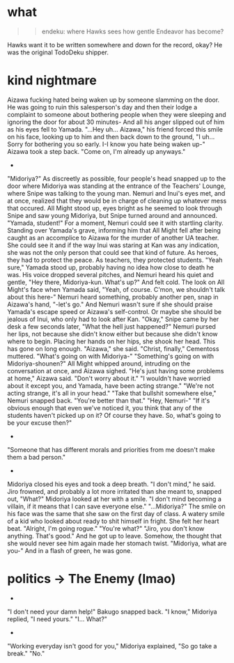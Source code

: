 # what

>>endeku: where Hawks sees how gentle Endeavor has become?

Hawks want it to be written somewhere and down for the record, okay? He was the original TodoDeku shipper.

# kind nightmare

Aizawa fucking hated being waken up by someone slamming on the door. He was going to ruin this salesperson's day and then their lodge a complaint to someone about bothering people when they were sleeping and ignoring the door for about 30 minutes-
And all his anger slipped out of him as his eyes fell to Yamada.
"...Hey uh... Aizawa," his friend forced this smile on his face, looking up to him and then back down to the ground, "I uh... Sorry for bothering you so early. I-I know you hate being waken up-"
Aizawa took a step back.
"Come on, I'm already up anyways."


-

"Midoriya?"
As discreetly as possible, four people's head snapped up to the door where Midoriya was standing at the entrance of the Teachers' Lounge, where Snipe was talking to the young man.
Nemuri and Inui's eyes met, and at once, realized that they would be in charge of cleaning up whatever mess that occured.
All Might stood up, eyes bright as he seemed to look through Snipe and saw young Midoriya, but Snipe turned around and announced.
"Yamada, student!"
For a moment, Nemuri could see it with startling clarity. Standing over Yamada's grave, informing him that All Might fell after being caught as an accomplice to Aizawa for the murder of another UA teacher. She could see it and if the way Inui was staring at Kan was any indication, she was not the only person that could see that kind of future.
As heroes, they had to protect the peace. As teachers, they protected students.
"Yeah sure," Yamada stood up, probably having no idea how close to death he was. His voice dropped several pitches, and Nemuri heard his quiet and gentle, "Hey there, Midoriya-kun. What's up?" And felt cold.
The look on All Might's face when Yamada said, "Yeah, of course. C'mon, we shouldn't talk about this here-" Nemuri heard something, probably another pen, snap in Aizawa's hand, "-let's go."
And Nemuri wasn't sure if she should praise Yamada's escape speed or Aizawa's self-control. Or maybe she should be jealous of Inui, who only had to look after Kan.
"Okay," Snipe came by her desk a few seconds later, "What the hell just happened?"
Nemuri pursed her lips, not because she didn't know either but because she didn't know where to begin. 
Placing her hands on her hips, she shook her head. This has gone on long enough. 
"Aizawa," she said.
"Christ, finally," Cementoss muttered.
"What's going on with Midoriya-"
"Something's going on with Midoriya-shounen?"
All Might whipped around, intruding on the conversation at once, and Aizawa sighed.
"He's just having some problems at home," Aizawa said. "Don't worry about it."
"I wouldn't have worried about it except you, and Yamada, have been acting strange."
"We're not acting strange, it's all in your head."
"Take that bullshit somewhere else," Nemuri snapped back. "You're better than that."
"Hey, Nemuri-"
"If it's obvious enough that even we've noticed it, you think that any of the students haven't picked up on it? Of course they have. So, what's going to be your excuse then?"

-

"Someone that has different morals and priorities from me doesn't make them a bad person."

-

Midoriya closed his eyes and took a deep breath. "I don't mind," he said.
Jiro frowned, and probably a lot more irritated than she meant to, snapped out, "What?"
Midoriya looked at her with a smile. "I don't mind becoming a villain, if it means that I can save everyone else."
"...Midoriya?"
The smile on his face was the same that she saw on the first day of class. A watery smile of a kid who looked about ready to shit himself in fright. She felt her heart beat.
"Alright, I'm going rogue."
"You're what?"
"Jiro, you don't know anything. That's good."
And he got up to leave. Somehow, the thought that she would never see him again made her stomach twist.
"Midoriya, what are you-"
And in a flash of green, he was gone.

# politics -> The Enemy (lmao)

-

"I don't need your damn help!" Bakugo snapped back.
"I know," Midoriya replied, "I need yours."
"I... What?"

-

"Working everyday isn't good for you," Midoriya explained, "So go take a break."
"No."

